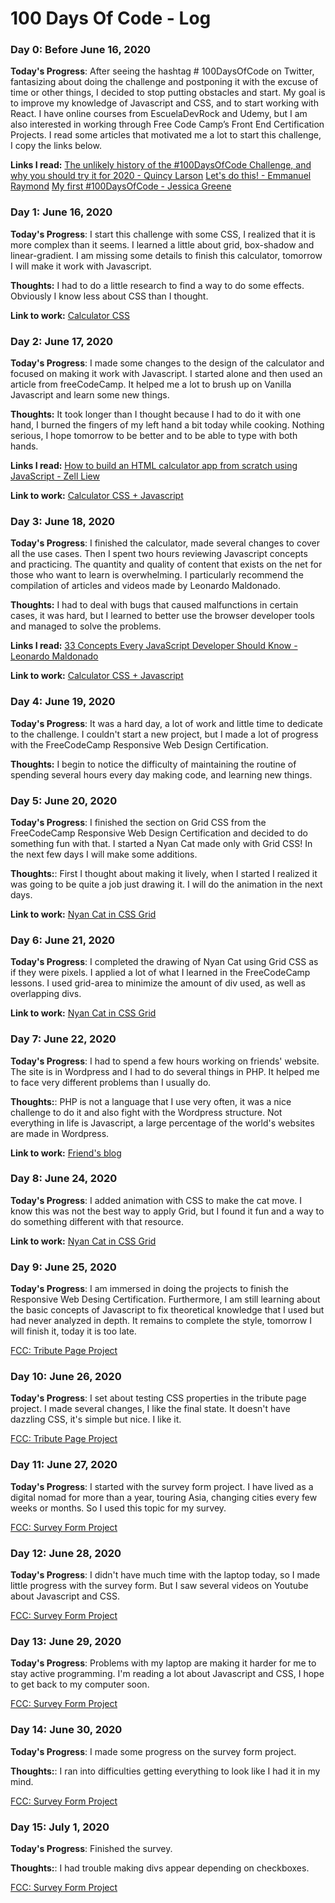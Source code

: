 # 100 Days Of Code - Log

### Day 0: Before June 16, 2020

**Today's Progress**: After seeing the hashtag # 100DaysOfCode on Twitter, fantasizing about doing the challenge and postponing it with the excuse of time or other things, I decided to stop putting obstacles and start.
My goal is to improve my knowledge of Javascript and CSS, and to start working with React.
I have online courses from EscuelaDevRock and Udemy, but I am also interested in working through Free Code Camp’s Front End Certification Projects.
I read some articles that motivated me a lot to start this challenge, I copy the links below.

**Links I read:**
[The unlikely history of the #100DaysOfCode Challenge, and why you should try it for 2020 - Quincy Larson](https://www.freecodecamp.org/news/the-crazy-history-of-the-100daysofcode-challenge-and-why-you-should-try-it-for-2018-6c89a76e298d/)
[Let's do this! - Emmanuel Raymond](https://codeburst.io/100daysofcode-lets-do-this-ac6649045bdc)
[My first #100DaysOfCode - Jessica Greene](https://www.linkedin.com/pulse/my-first-100daysofcode-jessica-greene/)

### Day 1: June 16, 2020

**Today's Progress**: I start this challenge with some CSS, I realized that it is more complex than it seems. I learned a little about grid, box-shadow and linear-gradient.
I am missing some details to finish this calculator, tomorrow I will make it work with Javascript.

**Thoughts:** I had to do a little research to find a way to do some effects. Obviously I know less about CSS than I thought.

**Link to work:**
[Calculator CSS](https://codepen.io/gustofa/pen/jOWrgJN)

### Day 2: June 17, 2020

**Today's Progress**: I made some changes to the design of the calculator and focused on making it work with Javascript. I started alone and then used an article from freeCodeCamp. It helped me a lot to brush up on Vanilla Javascript and learn some new things.

**Thoughts:** It took longer than I thought because I had to do it with one hand, I burned the fingers of my left hand a bit today while cooking. Nothing serious, I hope tomorrow to be better and to be able to type with both hands.

**Links I read:**
[How to build an HTML calculator app from scratch using JavaScript - Zell Liew](https://www.freecodecamp.org/news/how-to-build-an-html-calculator-app-from-scratch-using-javascript-4454b8714b98/)

**Link to work:**
[Calculator CSS + Javascript](https://codepen.io/gustofa/pen/jOWrgJN)

### Day 3: June 18, 2020

**Today's Progress**: I finished the calculator, made several changes to cover all the use cases. Then I spent two hours reviewing Javascript concepts and practicing. The quantity and quality of content that exists on the net for those who want to learn is overwhelming.
I particularly recommend the compilation of articles and videos made by Leonardo Maldonado.

**Thoughts:** I had to deal with bugs that caused malfunctions in certain cases, it was hard, but I learned to better use the browser developer tools and managed to solve the problems.

**Links I read:**
[33 Concepts Every JavaScript Developer Should Know - Leonardo Maldonado](https://github.com/leonardomso/33-js-concepts)

**Link to work:**
[Calculator CSS + Javascript](https://codepen.io/gustofa/pen/jOWrgJN)

### Day 4: June 19, 2020

**Today's Progress**: It was a hard day, a lot of work and little time to dedicate to the challenge. I couldn't start a new project, but I made a lot of progress with the FreeCodeCamp Responsive Web Design Certification.

**Thoughts:** I begin to notice the difficulty of maintaining the routine of spending several hours every day making code, and learning new things.

### Day 5: June 20, 2020

**Today's Progress**: I finished the section on Grid CSS from the FreeCodeCamp Responsive Web Design Certification and decided to do something fun with that.
I started a Nyan Cat made only with Grid CSS! In the next few days I will make some additions.

**Thoughts:**: First I thought about making it lively, when I started I realized it was going to be quite a job just drawing it. I will do the animation in the next days.

**Link to work:**
[Nyan Cat in CSS Grid](https://codepen.io/gustofa/pen/YzwNmvq)

### Day 6: June 21, 2020

**Today's Progress**: I completed the drawing of Nyan Cat using Grid CSS as if they were pixels. I applied a lot of what I learned in the FreeCodeCamp lessons. I used grid-area to minimize the amount of div used, as well as overlapping divs.

**Link to work:**
[Nyan Cat in CSS Grid](https://codepen.io/gustofa/pen/YzwNmvq)

### Day 7: June 22, 2020

**Today's Progress**: I had to spend a few hours working on friends' website. The site is in Wordpress and I had to do several things in PHP. It helped me to face very different problems than I usually do.

**Thoughts:**: PHP is not a language that I use very often, it was a nice challenge to do it and also fight with the Wordpress structure.
Not everything in life is Javascript, a large percentage of the world's websites are made in Wordpress.

**Link to work:**
[Friend's blog](https://danielaypablotravel.com/)

### Day 8: June 24, 2020

**Today's Progress**: I added animation with CSS to make the cat move. I know this was not the best way to apply Grid, but I found it fun and a way to do something different with that resource.

**Link to work:**
[Nyan Cat in CSS Grid](https://codepen.io/gustofa/pen/YzwNmvq)

### Day 9: June 25, 2020

**Today's Progress**: I am immersed in doing the projects to finish the Responsive Web Desing Certification.
Furthermore, I am still learning about the basic concepts of Javascript to fix theoretical knowledge that I used but had never analyzed in depth.
It remains to complete the style, tomorrow I will finish it, today it is too late.

[FCC: Tribute Page Project](https://codepen.io/gustofa/pen/abdwqOX)

### Day 10: June 26, 2020

**Today's Progress**: I set about testing CSS properties in the tribute page project. I made several changes, I like the final state. It doesn't have dazzling CSS, it's simple but nice. I like it.

[FCC: Tribute Page Project](https://codepen.io/gustofa/pen/abdwqOX)

### Day 11: June 27, 2020

**Today's Progress**: I started with the survey form project.
I have lived as a digital nomad for more than a year, touring Asia, changing cities every few weeks or months. So I used this topic for my survey.

[FCC: Survey Form Project](https://codepen.io/gustofa/pen/oNbeRor)

### Day 12: June 28, 2020

**Today's Progress**: I didn't have much time with the laptop today, so I made little progress with the survey form. But I saw several videos on Youtube about Javascript and CSS.

[FCC: Survey Form Project](https://codepen.io/gustofa/pen/oNbeRor)

### Day 13: June 29, 2020

**Today's Progress**: Problems with my laptop are making it harder for me to stay active programming.
I'm reading a lot about Javascript and CSS, I hope to get back to my computer soon.

[FCC: Survey Form Project](https://codepen.io/gustofa/pen/oNbeRor)

### Day 14: June 30, 2020

**Today's Progress**: I made some progress on the survey form project.

**Thoughts:**: I ran into difficulties getting everything to look like I had it in my mind.

[FCC: Survey Form Project](https://codepen.io/gustofa/pen/oNbeRor)

### Day 15: July 1, 2020

**Today's Progress**: Finished the survey.

**Thoughts:**: I had trouble making divs appear depending on checkboxes.

[FCC: Survey Form Project](https://codepen.io/gustofa/pen/oNbeRor)
